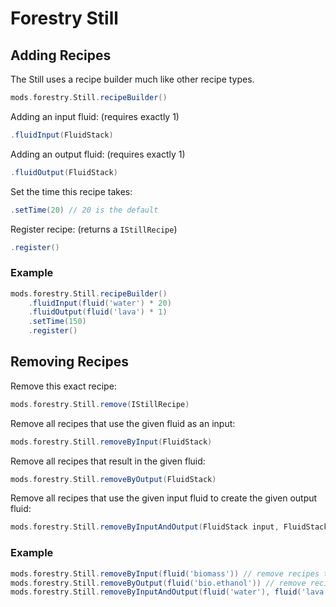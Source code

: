 # Forestry Still
## Adding Recipes
The Still uses a recipe builder much like other recipe types.
```groovy
mods.forestry.Still.recipeBuilder()
```
Adding an input fluid: (requires exactly 1)
```groovy
.fluidInput(FluidStack)
```
Adding an output fluid: (requires exactly 1)
```groovy
.fluidOutput(FluidStack)
```
Set the time this recipe takes:
```groovy
.setTime(20) // 20 is the default
```
Register recipe: (returns a `IStillRecipe`)
```groovy
.register()
```
### Example
```groovy
mods.forestry.Still.recipeBuilder()
    .fluidInput(fluid('water') * 20)
    .fluidOutput(fluid('lava') * 1)
    .setTime(150)
    .register()
```
## Removing Recipes
Remove this exact recipe:
```groovy
mods.forestry.Still.remove(IStillRecipe)
```
Remove all recipes that use the given fluid as an input:
```groovy
mods.forestry.Still.removeByInput(FluidStack)
```
Remove all recipes that result in the given fluid:
```groovy
mods.forestry.Still.removeByOutput(FluidStack)
```
Remove all recipes that use the given input fluid to create the given output fluid:
```groovy
mods.forestry.Still.removeByInputAndOutput(FluidStack input, FluidStack output)
```
### Example
```groovy
mods.forestry.Still.removeByInput(fluid('biomass')) // remove recipes that use biomass
mods.forestry.Still.removeByOutput(fluid('bio.ethanol')) // remove recipes that create ethanol
mods.forestry.Still.removeByInputAndOutput(fluid('water'), fluid('lava')) // remove recipes that use water to create lava
```